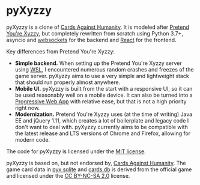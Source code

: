 # pyXyzzy

pyXyzzy is a clone of [Cards Against Humanity][cah-official]. It is modeled after [Pretend You're Xyzzy][pyx-github],
but completely rewritten from scratch using Python 3.7+, asyncio and [websockets][websockets-docs] for the backend and
[React][react] for the frontend.

Key differences from Pretend You're Xyzzy:

- **Simple backend.** When setting up the Pretend You're Xyzzy server using [WSL][wsl], I encountered numerous random
  crashes and freezes of the game server. pyXyzzy aims to use a very simple and lightweight stack that should run
  properly almost anywhere.
- **Mobile UI.** pyXyzzy is built from the start with a responsive UI, so it can be used reasonably well on a mobile
  device. It can also be turned into a [Progressive Web App][pwa] with relative ease, but that is not a high priority
  right now. 
- **Modernization.** Pretend You're Xyzzy uses (at the time of writing) Java EE and jQuery 1.11, which creates a lot
  of boilerplate and legacy code I don't want to deal with. pyXyzzy currently aims to be compatible with the latest
  release and LTS versions of Chrome and Firefox, allowing for modern code.

The code for pyXyzzy is licensed under the [MIT license](LICENSE).

pyXyzzy is based on, but not endorsed by, [Cards Against Humanity][cah-official]. The game card data in
[pyx.sqlite](pyx.sqlite) and [cards.db](cards.db) is derived from the official game and licensed under the
[CC BY-NC-SA 2.0][cc-by-nc-sa-2.0] license.

[cah-official]: https://cardsagainsthumanity.com/
[pyx-github]: https://github.com/ajanata/PretendYoureXyzzy
[websockets-docs]: https://websockets.readthedocs.io/en/stable/index.html
[react]: https://reactjs.org/
[wsl]: https://en.wikipedia.org/wiki/Windows_Subsystem_for_Linux
[pwa]: https://en.wikipedia.org/wiki/Progressive_web_application
[cc-by-nc-sa-2.0]: https://creativecommons.org/licenses/by-nc-sa/2.0/
